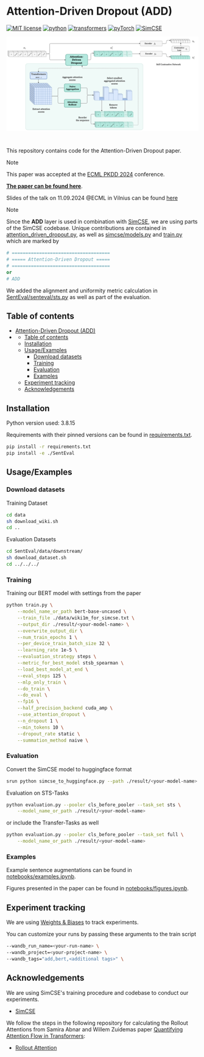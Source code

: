 # Attention-Driven Dropout (ADD)

[![MIT license](https://img.shields.io/badge/License-MIT-20B2AA.svg)](https://github.com/git/git-scm.com/blob/main/MIT-LICENSE.txt)
[![python](https://img.shields.io/badge/python-3.8-306998)](https://www.python.org/)
[![transformers](https://img.shields.io/badge/transformers-4.25.1-008000)](https://github.com/huggingface/transformers)
[![pyTorch](https://img.shields.io/badge/pyTorch-1.13.1-008000)](https://github.com/pytorch/pytorch)
[![SimCSE](https://img.shields.io/badge/Princeton_NLP-SimCSE-ADFF2F)](https://github.com/princeton-nlp/SimCSE)

![Attention-driven Dropout](figures/ADD-Merged.png)

#

This repository contains code for the Attention-Driven Dropout paper. 

> [!NOTE]  
> This paper was accepted at the [ECML PKDD 2024](https://2024.ecmlpkdd.org/) conference.
> 
> [**The paper can be found here**](https://link.springer.com/chapter/10.1007/978-3-031-70341-6_6).
> 
> Slides of the talk on 11.09.2024 @ECML in Vilnius can be found [here](./figures/ADD-@-ECML-11.09.2024.pdf)


> [!NOTE]  
> Since the **ADD** layer is used in combination with [SimCSE](https://github.com/princeton-nlp/SimCSE), we are using parts of the SimCSE codebase.
> Unique contributions are contained in [attention_driven_dropout.py](attention_driven_dropout.py), as well as [simcse/models.py](simcse/models.py) and [train.py](train.py) which are marked by 
> ```python
> # ====================================
> # ===== Attention-Driven Dropout =====
> # ====================================
> or 
> # ADD
> ``` 
> 
> We added the alignment and uniformity metric calculation in [SentEval/senteval/sts.py](SentEval/senteval/sts.py) as well as part of the evaluation.


## Table of contents

- [Attention-Driven Dropout (ADD)](#attention-driven-dropout-add)
- [](#)
  - [Table of contents](#table-of-contents)
  - [Installation](#installation)
  - [Usage/Examples](#usageexamples)
    - [Download datasets](#download-datasets)
    - [Training](#training)
    - [Evaluation](#evaluation)
    - [Examples](#examples)
  - [Experiment tracking](#experiment-tracking)
  - [Acknowledgements](#acknowledgements)


## Installation

Python version used: 3.8.15

Requirements with their pinned versions can be found in [requirements.txt](requirements.txt).

```bash
pip install -r requirements.txt
pip install -e ./SentEval
```

## Usage/Examples

### Download datasets

Training Dataset
```bash
cd data
sh download_wiki.sh
cd ..
```

Evaluation Datasets
```bash
cd SentEval/data/downstream/
sh download_dataset.sh
cd ../../../
```

### Training

Training our BERT model with settings from the paper

```bash
python train.py \
    --model_name_or_path bert-base-uncased \
    --train_file ./data/wiki1m_for_simcse.txt \
    --output_dir ./result/<your-model-name> \
    --overwrite_output_dir \
    --num_train_epochs 1 \
    --per_device_train_batch_size 32 \
    --learning_rate 1e-5 \
    --evaluation_strategy steps \
    --metric_for_best_model stsb_spearman \
    --load_best_model_at_end \
    --eval_steps 125 \
    --mlp_only_train \
    --do_train \
    --do_eval \
    --fp16 \
    --half_precision_backend cuda_amp \
    --use_attention_dropout \
    --n_dropout 1 \
    --min_tokens 10 \
    --dropout_rate static \
    --summation_method naive \
```

### Evaluation

Convert the SimCSE model to huggingface format
```bash
srun python simcse_to_huggingface.py --path ./result/<your-model-name>
```

Evaluation on STS-Tasks
```bash
python evaluation.py --pooler cls_before_pooler --task_set sts \
    --model_name_or_path ./result/<your-model-name>
```

or include the Transfer-Tasks as well
```bash
python evaluation.py --pooler cls_before_pooler --task_set full \
    --model_name_or_path ./result/<your-model-name>
```

### Examples

Example sentence augmentations can be found in [notebooks/examples.ipynb](notebooks/examples.ipynb).

Figures presented in the paper can be found in [notebooks/figures.ipynb](notebooks/figures.ipynb).


## Experiment tracking

We are using [Weights & Biases](https://www.wandb.com/) to track experiments.

You can customize your runs by passing these arguments to the train script

```bash
--wandb_run_name=<your-run-name> \
--wandb_project=<your-project-name> \
--wandb_tags="add,bert,<additional tags>" \
```

## Acknowledgements

We are using SimCSE's training procedure and codebase to conduct our experiments.

- [SimCSE](https://github.com/princeton-nlp/SimCSE)

We follow the steps in the following repository for calculating the Rollout Attentions from Samira Abnar and Willem Zuidemas paper [Quantifying Attention Flow in Transformers](https://arxiv.org/abs/2005.00928):

- [Rollout Attention](https://github.com/samiraabnar/attention_flow)
